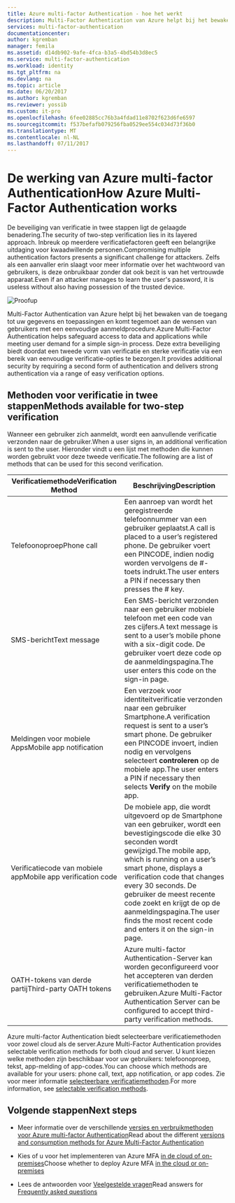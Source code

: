 ```yaml
---
title: Azure multi-factor Authentication - hoe het werkt
description: Multi-Factor Authentication van Azure helpt bij het bewaken van de toegang tot uw gegevens en toepassingen en komt tegemoet aan de wensen van gebruikers met een eenvoudige aanmeldprocedure. Deze extra beveiliging biedt doordat een tweede vorm van verificatie en sterke verificatie via een bereik van eenvoudige verificatie-opties te bezorgen.
services: multi-factor-authentication
documentationcenter: 
author: kgremban
manager: femila
ms.assetid: d14db902-9afe-4fca-b3a5-4bd54b3d8ec5
ms.service: multi-factor-authentication
ms.workload: identity
ms.tgt_pltfrm: na
ms.devlang: na
ms.topic: article
ms.date: 06/20/2017
ms.author: kgremban
ms.reviewer: yossib
ms.custom: it-pro
ms.openlocfilehash: 6fee02885cc76b3a4fdad11e8702f623d6fe6597
ms.sourcegitcommit: f537befafb079256fba0529ee554c034d73f36b0
ms.translationtype: MT
ms.contentlocale: nl-NL
ms.lasthandoff: 07/11/2017
---
```

# <a name="how-azure-multi-factor-authentication-works"></a><span data-ttu-id="e6271-104">De werking van Azure multi-factor Authentication</span><span class="sxs-lookup"><span data-stu-id="e6271-104">How Azure Multi-Factor Authentication works</span></span>
<span data-ttu-id="e6271-105">De beveiliging van verificatie in twee stappen ligt de gelaagde benadering.</span><span class="sxs-lookup"><span data-stu-id="e6271-105">The security of two-step verification lies in its layered approach.</span></span> <span data-ttu-id="e6271-106">Inbreuk op meerdere verificatiefactoren geeft een belangrijke uitdaging voor kwaadwillende personen.</span><span class="sxs-lookup"><span data-stu-id="e6271-106">Compromising multiple authentication factors presents a significant challenge for attackers.</span></span> <span data-ttu-id="e6271-107">Zelfs als een aanvaller erin slaagt voor meer informatie over het wachtwoord van gebruikers, is deze onbruikbaar zonder dat ook bezit is van het vertrouwde apparaat.</span><span class="sxs-lookup"><span data-stu-id="e6271-107">Even if an attacker manages to learn the user's password, it is useless without also having possession of the trusted device.</span></span> 

![Proofup](./media/multi-factor-authentication-how-it-works/howitworks.png)

<span data-ttu-id="e6271-109">Multi-Factor Authentication van Azure helpt bij het bewaken van de toegang tot uw gegevens en toepassingen en komt tegemoet aan de wensen van gebruikers met een eenvoudige aanmeldprocedure.</span><span class="sxs-lookup"><span data-stu-id="e6271-109">Azure Multi-Factor Authentication helps safeguard access to data and applications while meeting user demand for a simple sign-in process.</span></span>  <span data-ttu-id="e6271-110">Deze extra beveiliging biedt doordat een tweede vorm van verificatie en sterke verificatie via een bereik van eenvoudige verificatie-opties te bezorgen.</span><span class="sxs-lookup"><span data-stu-id="e6271-110">It provides additional security by requiring a second form of authentication and delivers strong authentication via a range of easy verification options.</span></span>


## <a name="methods-available-for-two-step-verification"></a><span data-ttu-id="e6271-111">Methoden voor verificatie in twee stappen</span><span class="sxs-lookup"><span data-stu-id="e6271-111">Methods available for two-step verification</span></span>
<span data-ttu-id="e6271-112">Wanneer een gebruiker zich aanmeldt, wordt een aanvullende verificatie verzonden naar de gebruiker.</span><span class="sxs-lookup"><span data-stu-id="e6271-112">When a user signs in, an additional verification is sent to the user.</span></span>  <span data-ttu-id="e6271-113">Hieronder vindt u een lijst met methoden die kunnen worden gebruikt voor deze tweede verificatie.</span><span class="sxs-lookup"><span data-stu-id="e6271-113">The following are a list of methods that can be used for this second verification.</span></span>

| <span data-ttu-id="e6271-114">Verificatiemethode</span><span class="sxs-lookup"><span data-stu-id="e6271-114">Verification Method</span></span> | <span data-ttu-id="e6271-115">Beschrijving</span><span class="sxs-lookup"><span data-stu-id="e6271-115">Description</span></span> |
| --- | --- |
| <span data-ttu-id="e6271-116">Telefoonoproep</span><span class="sxs-lookup"><span data-stu-id="e6271-116">Phone call</span></span> |<span data-ttu-id="e6271-117">Een aanroep van wordt het geregistreerde telefoonnummer van een gebruiker geplaatst.</span><span class="sxs-lookup"><span data-stu-id="e6271-117">A call is placed to a user’s registered phone.</span></span> <span data-ttu-id="e6271-118">De gebruiker voert een PINCODE, indien nodig worden vervolgens de #-toets indrukt.</span><span class="sxs-lookup"><span data-stu-id="e6271-118">The user enters a PIN if necessary then presses the # key.</span></span> |
| <span data-ttu-id="e6271-119">SMS-bericht</span><span class="sxs-lookup"><span data-stu-id="e6271-119">Text message</span></span> |<span data-ttu-id="e6271-120">Een SMS-bericht verzonden naar een gebruiker mobiele telefoon met een code van zes cijfers.</span><span class="sxs-lookup"><span data-stu-id="e6271-120">A text message is sent to a user’s mobile phone with a six-digit code.</span></span> <span data-ttu-id="e6271-121">De gebruiker voert deze code op de aanmeldingspagina.</span><span class="sxs-lookup"><span data-stu-id="e6271-121">The user enters this code on the sign-in page.</span></span> |
| <span data-ttu-id="e6271-122">Meldingen voor mobiele Apps</span><span class="sxs-lookup"><span data-stu-id="e6271-122">Mobile app notification</span></span> |<span data-ttu-id="e6271-123">Een verzoek voor identiteitverificatie verzonden naar een gebruiker Smartphone.</span><span class="sxs-lookup"><span data-stu-id="e6271-123">A verification request is sent to a user’s smart phone.</span></span> <span data-ttu-id="e6271-124">De gebruiker een PINCODE invoert, indien nodig en vervolgens selecteert **controleren** op de mobiele app.</span><span class="sxs-lookup"><span data-stu-id="e6271-124">The user enters a PIN if necessary then selects **Verify** on the mobile app.</span></span> |
| <span data-ttu-id="e6271-125">Verificatiecode van mobiele app</span><span class="sxs-lookup"><span data-stu-id="e6271-125">Mobile app verification code</span></span> |<span data-ttu-id="e6271-126">De mobiele app, die wordt uitgevoerd op de Smartphone van een gebruiker, wordt een bevestigingscode die elke 30 seconden wordt gewijzigd.</span><span class="sxs-lookup"><span data-stu-id="e6271-126">The mobile app, which is running on a user’s smart phone, displays a verification code that changes every 30 seconds.</span></span> <span data-ttu-id="e6271-127">De gebruiker de meest recente code zoekt en krijgt de op de aanmeldingspagina.</span><span class="sxs-lookup"><span data-stu-id="e6271-127">The user finds the most recent code and enters it on the sign-in page.</span></span> |
| <span data-ttu-id="e6271-128">OATH-tokens van derde partij</span><span class="sxs-lookup"><span data-stu-id="e6271-128">Third-party OATH tokens</span></span> | <span data-ttu-id="e6271-129">Azure multi-factor Authentication-Server kan worden geconfigureerd voor het accepteren van derden verificatiemethoden te gebruiken.</span><span class="sxs-lookup"><span data-stu-id="e6271-129">Azure Multi-Factor Authentication Server can be configured to accept third-party verification methods.</span></span> |

<span data-ttu-id="e6271-130">Azure multi-factor Authentication biedt selecteerbare verificatiemethoden voor zowel cloud als de server.</span><span class="sxs-lookup"><span data-stu-id="e6271-130">Azure Multi-Factor Authentication provides selectable verification methods for both cloud and server.</span></span> <span data-ttu-id="e6271-131">U kunt kiezen welke methoden zijn beschikbaar voor uw gebruikers: telefoonoproep, tekst, app-melding of app-codes.</span><span class="sxs-lookup"><span data-stu-id="e6271-131">You can choose which methods are available for your users: phone call, text, app notification, or app codes.</span></span> <span data-ttu-id="e6271-132">Zie voor meer informatie [selecteerbare verificatiemethoden](multi-factor-authentication-whats-next.md#selectable-verification-methods).</span><span class="sxs-lookup"><span data-stu-id="e6271-132">For more information, see [selectable verification methods](multi-factor-authentication-whats-next.md#selectable-verification-methods).</span></span>

## <a name="next-steps"></a><span data-ttu-id="e6271-133">Volgende stappen</span><span class="sxs-lookup"><span data-stu-id="e6271-133">Next steps</span></span>

- <span data-ttu-id="e6271-134">Meer informatie over de verschillende [versies en verbruikmethoden voor Azure multi-factor Authentication](multi-factor-authentication-versions-plans.md)</span><span class="sxs-lookup"><span data-stu-id="e6271-134">Read about the different [versions and consumption methods for Azure Multi-Factor Authentication](multi-factor-authentication-versions-plans.md)</span></span>

- <span data-ttu-id="e6271-135">Kies of u voor het implementeren van Azure MFA [in de cloud of on-premises](multi-factor-authentication-get-started.md)</span><span class="sxs-lookup"><span data-stu-id="e6271-135">Choose whether to deploy Azure MFA [in the cloud or on-premises](multi-factor-authentication-get-started.md)</span></span>

- <span data-ttu-id="e6271-136">Lees de antwoorden voor [Veelgestelde vragen](multi-factor-authentication-faq.md)</span><span class="sxs-lookup"><span data-stu-id="e6271-136">Read answers for [Frequently asked questions](multi-factor-authentication-faq.md)</span></span>